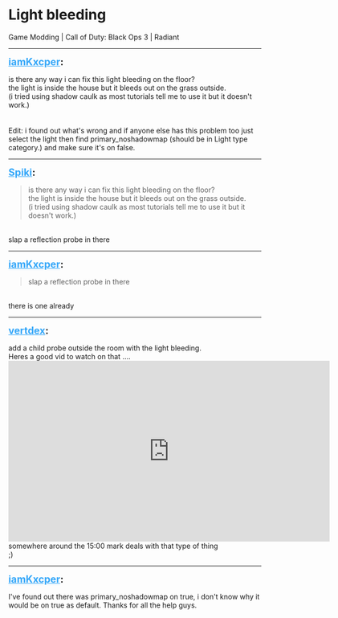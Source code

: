 # Light bleeding
Game Modding | Call of Duty: Black Ops 3 | Radiant

---
<strong style="font-size: 1.4em;"><span style="text-decoration: underline;text-decoration-color: #34a7f9;"><span style="color:#34a7f9;">iamKxcper</span></span>:</strong>

<p>is there any way i can fix this light bleeding on the floor?<br />the light is inside the house but it bleeds out on the grass outside.<br />(i tried using shadow caulk as most tutorials tell me to use it but it doesn&#39;t work.)<br /><br /><br />Edit: i found out what&#39;s wrong and if anyone else has this problem too just select the light then find primary_noshadowmap (should be in Light type category.) and make sure it&#39;s on false.</p>

---
<strong style="font-size: 1.4em;"><span style="text-decoration: underline;text-decoration-color: #34a7f9;"><span style="color:#34a7f9;">Spiki</span></span>:</strong>

<p><blockquote>is there any way i can fix this light bleeding on the floor?<br />the light is inside the house but it bleeds out on the grass outside.<br />(i tried using shadow caulk as most tutorials tell me to use it but it doesn&#39;t work.)<br /></blockquote><br />slap a reflection probe in there</p>

---
<strong style="font-size: 1.4em;"><span style="text-decoration: underline;text-decoration-color: #34a7f9;"><span style="color:#34a7f9;">iamKxcper</span></span>:</strong>

<p><blockquote>slap a reflection probe in there<br /></blockquote><br />there is one already</p>

---
<strong style="font-size: 1.4em;"><span style="text-decoration: underline;text-decoration-color: #34a7f9;"><span style="color:#34a7f9;">vertdex</span></span>:</strong>

<p>add a child probe outside the room with the light bleeding.<br />Heres a good vid to watch on that  ....     <iframe type="text/html" width="640" height="360" src="https://www.youtube.com/embed/ntpG7x40aX8" frameborder="0"></iframe><br />somewhere around the 15:00 mark deals with that type of thing<br />;)</p>

---
<strong style="font-size: 1.4em;"><span style="text-decoration: underline;text-decoration-color: #34a7f9;"><span style="color:#34a7f9;">iamKxcper</span></span>:</strong>

<p>I&#39;ve found out there was primary_noshadowmap on true, i don&#39;t know why it would be on true as default. Thanks for all the help guys.</p>

